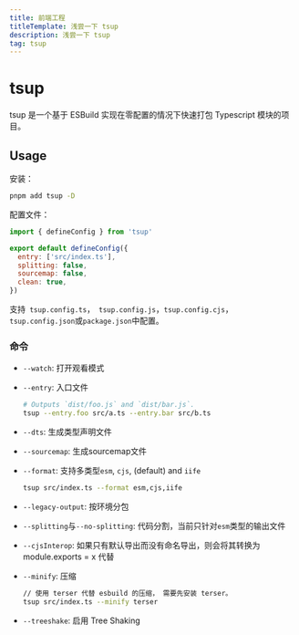 ```yaml
---
title: 前端工程
titleTemplate: 浅尝一下 tsup
description: 浅尝一下 tsup
tag: tsup
---
```


# tsup

tsup 是一个基于 ESBuild 实现在零配置的情况下快速打包 Typescript 模块的项目。



## Usage

安装：

```bash
pnpm add tsup -D
```

配置文件： 

```js
import { defineConfig } from 'tsup'

export default defineConfig({
  entry: ['src/index.ts'],
  splitting: false,
  sourcemap: false,
  clean: true,
})
```

支持` tsup.config.ts`，` tsup.config.js`，`tsup.config.cjs`，`tsup.config.json`或`package.json`中配置。

### 命令

- `--watch`: 打开观看模式

- `--entry`: 入口文件

  ```bash
  # Outputs `dist/foo.js` and `dist/bar.js`.
  tsup --entry.foo src/a.ts --entry.bar src/b.ts
  ```

- `--dts`: 生成类型声明文件

- `--sourcemap`: 生成sourcemap文件

- `--format`:  支持多类型`esm`, `cjs`, (default) and `iife`

  ```bash
  tsup src/index.ts --format esm,cjs,iife
  ```

- `--legacy-output`:  按环境分包

- `--splitting`与`--no-splitting`:  代码分割，当前只针对`esm`类型的输出文件 

- `--cjsInterop`:  如果只有默认导出而没有命名导出，则会将其转换为module.exports = x 代替

- `--minify`:  压缩

  ```bash
  // 使用 terser 代替 esbuild 的压缩， 需要先安装 terser。
  tsup src/index.ts --minify terser
  ```

- `--treeshake`:  启用 Tree Shaking